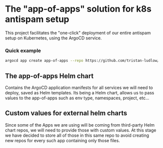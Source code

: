 # The "app-of-apps" solution for k8s antispam setup

This project facilitates the "one-click" deployment of our entire antispam setup on Kubernetes, using the ArgoCD service.

### Quick example

```sh
argocd app create app-of-apps --repo https://github.com/tristan-ludlow/app-of-apps.git --path helm-chart --dest-namespace default --dest-server https://kubernetes.default.svc --helm-set env=dev --helm-set namespace=argocd
```

## The app-of-apps Helm chart

Contains the ArgoCD application manifests for all services we will need to deploy, saved as Helm templates. Its being a Helm chart, allows us to pass values to the app-of-apps such as env type, namespaces, project, etc...

## Custom values for external helm charts

Since some of the Apps we are using will be coming from third-party Helm chart repos, we will need to provide those with custom values. At this stage we have decided to store all of those in this same repo to avoid creating new repos for every such app containing only those files.
